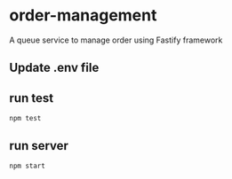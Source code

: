 # order-management
A queue service to manage order using Fastify framework

## Update .env file 

## run test
```shell
npm test
```

## run server
```shell
npm start
```
